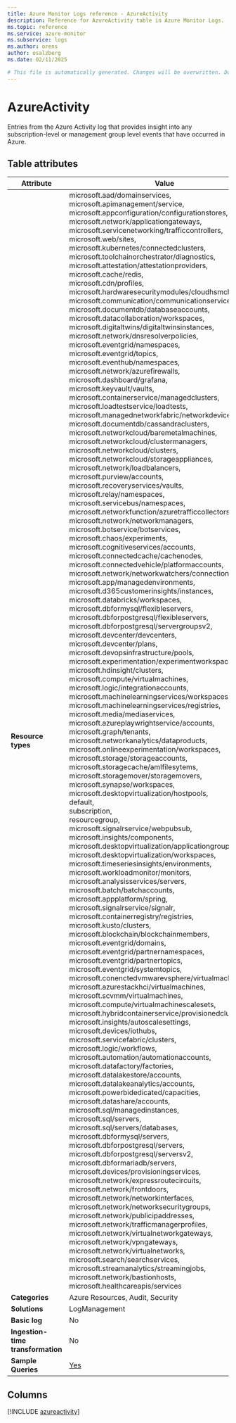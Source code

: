 ```yaml
---
title: Azure Monitor Logs reference - AzureActivity
description: Reference for AzureActivity table in Azure Monitor Logs.
ms.topic: reference
ms.service: azure-monitor
ms.subservice: logs
ms.author: orens
author: osalzberg
ms.date: 02/11/2025

# This file is automatically generated. Changes will be overwritten. Do not change this file directly.
---
```


# AzureActivity

Entries from the Azure Activity log that provides insight into any subscription-level or management group level events that have occurred in Azure.


## Table attributes

|Attribute|Value|
|---|---|
|**Resource types**|microsoft.aad/domainservices,<br>microsoft.apimanagement/service,<br>microsoft.appconfiguration/configurationstores,<br>microsoft.network/applicationgateways,<br>microsoft.servicenetworking/trafficcontrollers,<br>microsoft.web/sites,<br>microsoft.kubernetes/connectedclusters,<br>microsoft.toolchainorchestrator/diagnostics,<br>microsoft.attestation/attestationproviders,<br>microsoft.cache/redis,<br>microsoft.cdn/profiles,<br>microsoft.hardwaresecuritymodules/cloudhsmclusters,<br>microsoft.communication/communicationservices,<br>microsoft.documentdb/databaseaccounts,<br>microsoft.datacollaboration/workspaces,<br>microsoft.digitaltwins/digitaltwinsinstances,<br>microsoft.network/dnsresolverpolicies,<br>microsoft.eventgrid/namespaces,<br>microsoft.eventgrid/topics,<br>microsoft.eventhub/namespaces,<br>microsoft.network/azurefirewalls,<br>microsoft.dashboard/grafana,<br>microsoft.keyvault/vaults,<br>microsoft.containerservice/managedclusters,<br>microsoft.loadtestservice/loadtests,<br>microsoft.managednetworkfabric/networkdevices,<br>microsoft.documentdb/cassandraclusters,<br>microsoft.networkcloud/baremetalmachines,<br>microsoft.networkcloud/clustermanagers,<br>microsoft.networkcloud/clusters,<br>microsoft.networkcloud/storageappliances,<br>microsoft.network/loadbalancers,<br>microsoft.purview/accounts,<br>microsoft.recoveryservices/vaults,<br>microsoft.relay/namespaces,<br>microsoft.servicebus/namespaces,<br>microsoft.networkfunction/azuretrafficcollectors,<br>microsoft.network/networkmanagers,<br>microsoft.botservice/botservices,<br>microsoft.chaos/experiments,<br>microsoft.cognitiveservices/accounts,<br>microsoft.connectedcache/cachenodes,<br>microsoft.connectedvehicle/platformaccounts,<br>microsoft.network/networkwatchers/connectionmonitors,<br>microsoft.app/managedenvironments,<br>microsoft.d365customerinsights/instances,<br>microsoft.databricks/workspaces,<br>microsoft.dbformysql/flexibleservers,<br>microsoft.dbforpostgresql/flexibleservers,<br>microsoft.dbforpostgresql/servergroupsv2,<br>microsoft.devcenter/devcenters,<br>microsoft.devcenter/plans,<br>microsoft.devopsinfrastructure/pools,<br>microsoft.experimentation/experimentworkspaces,<br>microsoft.hdinsight/clusters,<br>microsoft.compute/virtualmachines,<br>microsoft.logic/integrationaccounts,<br>microsoft.machinelearningservices/workspaces,<br>microsoft.machinelearningservices/registries,<br>microsoft.media/mediaservices,<br>microsoft.azureplaywrightservice/accounts,<br>microsoft.graph/tenants,<br>microsoft.networkanalytics/dataproducts,<br>microsoft.onlineexperimentation/workspaces,<br>microsoft.storage/storageaccounts,<br>microsoft.storagecache/amlfilesytems,<br>microsoft.storagemover/storagemovers,<br>microsoft.synapse/workspaces,<br>microsoft.desktopvirtualization/hostpools,<br>default,<br>subscription,<br>resourcegroup,<br>microsoft.signalrservice/webpubsub,<br>microsoft.insights/components,<br>microsoft.desktopvirtualization/applicationgroups,<br>microsoft.desktopvirtualization/workspaces,<br>microsoft.timeseriesinsights/environments,<br>microsoft.workloadmonitor/monitors,<br>microsoft.analysisservices/servers,<br>microsoft.batch/batchaccounts,<br>microsoft.appplatform/spring,<br>microsoft.signalrservice/signalr,<br>microsoft.containerregistry/registries,<br>microsoft.kusto/clusters,<br>microsoft.blockchain/blockchainmembers,<br>microsoft.eventgrid/domains,<br>microsoft.eventgrid/partnernamespaces,<br>microsoft.eventgrid/partnertopics,<br>microsoft.eventgrid/systemtopics,<br>microsoft.conenctedvmwarevsphere/virtualmachines,<br>microsoft.azurestackhci/virtualmachines,<br>microsoft.scvmm/virtualmachines,<br>microsoft.compute/virtualmachinescalesets,<br>microsoft.hybridcontainerservice/provisionedclusters,<br>microsoft.insights/autoscalesettings,<br>microsoft.devices/iothubs,<br>microsoft.servicefabric/clusters,<br>microsoft.logic/workflows,<br>microsoft.automation/automationaccounts,<br>microsoft.datafactory/factories,<br>microsoft.datalakestore/accounts,<br>microsoft.datalakeanalytics/accounts,<br>microsoft.powerbidedicated/capacities,<br>microsoft.datashare/accounts,<br>microsoft.sql/managedinstances,<br>microsoft.sql/servers,<br>microsoft.sql/servers/databases,<br>microsoft.dbformysql/servers,<br>microsoft.dbforpostgresql/servers,<br>microsoft.dbforpostgresql/serversv2,<br>microsoft.dbformariadb/servers,<br>microsoft.devices/provisioningservices,<br>microsoft.network/expressroutecircuits,<br>microsoft.network/frontdoors,<br>microsoft.network/networkinterfaces,<br>microsoft.network/networksecuritygroups,<br>microsoft.network/publicipaddresses,<br>microsoft.network/trafficmanagerprofiles,<br>microsoft.network/virtualnetworkgateways,<br>microsoft.network/vpngateways,<br>microsoft.network/virtualnetworks,<br>microsoft.search/searchservices,<br>microsoft.streamanalytics/streamingjobs,<br>microsoft.network/bastionhosts,<br>microsoft.healthcareapis/services|
|**Categories**|Azure Resources, Audit, Security|
|**Solutions**| LogManagement|
|**Basic log**|No|
|**Ingestion-time transformation**|No|
|**Sample Queries**|[Yes](/azure/azure-monitor/reference/queries/azureactivity)|



## Columns
  
[!INCLUDE [azureactivity](~/reusable-content/ce-skilling/azure/includes/azure-monitor/reference/tables/azureactivity-include.md)]
